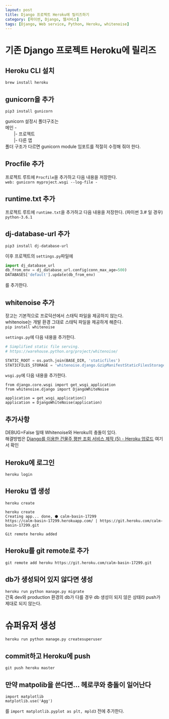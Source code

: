 ```yaml
---
layout: post
title: Django 프로젝트 Heroku에 릴리즈하기
category: [파이썬, Django, 웹서비스]
tags: [Django, Web service, Python, Heroku, whitenoise]
---
```


# 기존 Django 프로젝트 Heroku에 릴리즈

## Heroku CLI 설치
`brew install heroku`

## gunicorn을 추가
`pip3 install gunicorn`

gunicorn 설정시 폴더구조는  
메인 -  
&nbsp;&nbsp;&nbsp;&nbsp;&nbsp;&nbsp;&nbsp;|- 프로젝트  
&nbsp;&nbsp;&nbsp;&nbsp;&nbsp;&nbsp;&nbsp;|- 다른 앱  
폴더 구조가 다르면 gunicorn module 임포트를 적절히 수정해 줘야 한다.

## Procfile 추가
프로젝트 루트에 `Procfile`을 추가하고 다음 내용을 저장한다.  
`web: gunicorn myproject.wsgi --log-file -`

## runtime.txt 추가
프로젝트 루트에 `runtime.txt`을 추가하고 다음 내용을 저장한다. (파이썬 3.# 일 경우)  
`python-3.6.1`

## dj-database-url 추가
`pip3 install dj-database-url`

이후 프로젝트의 `settings.py`파일에
``` python
import dj_database_url
db_from_env = dj_database_url.config(conn_max_age=500)
DATABASES['default'].update(db_from_env)
```
를 추가한다.

## whitenoise 추가
장고는 기본적으로 프로덕션에서 스태틱 파일을 제공하지 않는다.  
whitenoise는 개발 환경 그대로 스태틱 파일을 제공하게 해준다.  
`pip install whitenoise`

`settings.py`에 다음 내용을 추가한다.
``` python
# Simplified static file serving.
# https://warehouse.python.org/project/whitenoise/

STATIC_ROOT = os.path.join(BASE_DIR, 'staticfiles')
STATICFILES_STORAGE = 'whitenoise.django.GzipManifestStaticFilesStorage'
```

`wsgi.py`에 다음 내용을 추가한다.
```
from django.core.wsgi import get_wsgi_application
from whitenoise.django import DjangoWhiteNoise

application = get_wsgi_application()
application = DjangoWhiteNoise(application)
```

## 추가사항
DEBUG=False 일때 Whitenoise와 Heroku의 충돌이 있다.  
해결방법은 [Django를 이용한 건물주 평판 조회 서비스 제작 (5) - Heroku 업로드](https://minyoungjung.github.io/파이썬/django/웹서비스/2017/06/25/django-landlord-reputation-(5)/) 여기서 확인

## Heroku에 로그인
`heroku login`

## Heroku 앱 생성
`heroku create`

```
heroku create
Creating app... done, ⬢ calm-basin-17299
https://calm-basin-17299.herokuapp.com/ | https://git.heroku.com/calm-basin-17299.git

Git remote heroku added
```

## Heroku를 git remote로 추가
`git remote add heroku https://git.heroku.com/calm-basin-17299.git`


## db가 생성되어 있지 않다면 생성 
`heroku run python manage.py migrate`  
간혹 dev와 production 환경의 db가 다를 경우 db 생성이 되지 않은 상태라 push가 제대로 되지 않는다.

# 슈퍼유저 생성
`heroku run python manage.py createsuperuser`


## commit하고 Heroku에 push
`git push heroku master`


## 만약 matpolib을 쓴다면... 헤로쿠와 충돌이 일어난다

```
import matplotlib
matplotlib.use('Agg')
```
를 `import matplotlib.pyplot as plt, mpld3` 전에 추가한다.






